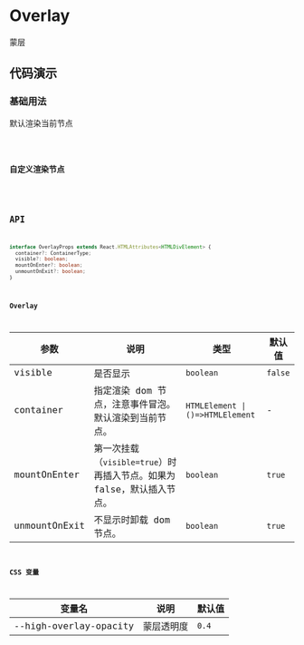 # Overlay

蒙层

## 代码演示

### 基础用法

默认渲染当前节点

<code src='./demos/basic.tsx' />

### 自定义渲染节点

<code src='./demos/container.tsx' />

## API

```typescript
interface OverlayProps extends React.HTMLAttributes<HTMLDivElement> {
  container?: ContainerType;
  visible?: boolean;
  mountOnEnter?: boolean;
  unmountOnExit?: boolean;
}
```

### Overlay

| 参数 | 说明 | 类型 | 默认值 |
| --- | --- | --- | --- |
| visible | 是否显示 | `boolean` | `false` |
| container | 指定渲染 dom 节点，注意事件冒泡。默认渲染到当前节点。 | `HTMLElement \| ()=>HTMLElement` | - |
| mountOnEnter | 第一次挂载（`visible=true`）时再插入节点。如果为 false，默认插入节点。 | `boolean` | `true` |
| unmountOnExit | 不显示时卸载 dom 节点。 | `boolean` | `true` |

### CSS 变量

| 变量名                 | 说明       | 默认值 |
| ---------------------- | ---------- | ------ |
| --high-overlay-opacity | 蒙层透明度 | `0.4`  |

